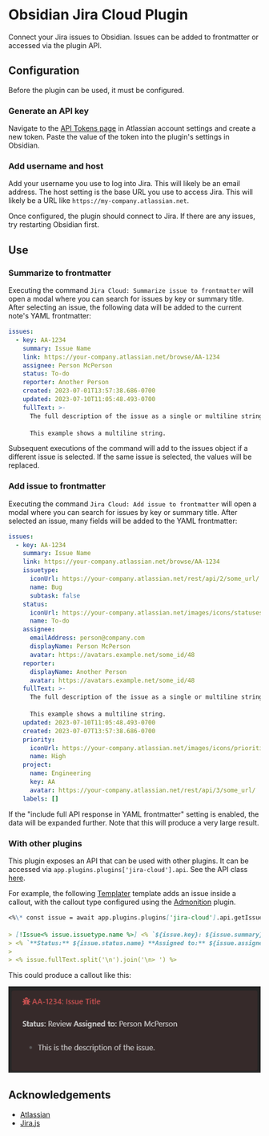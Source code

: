 # Obsidian Jira Cloud Plugin

Connect your Jira issues to Obsidian. Issues can be added to frontmatter or accessed via the plugin API.

## Configuration

Before the plugin can be used, it must be configured.

### Generate an API key

Navigate to the [API Tokens page](https://id.atlassian.com/manage-profile/security/api-tokens) in Atlassian account settings and create a new token. Paste the value of the token into the plugin's settings in Obsidian.

### Add username and host

Add your username you use to log into Jira. This will likely be an email address. The host setting is the base URL you use to access Jira. This will likely be a URL like `https://my-company.atlassian.net`.

Once configured, the plugin should connect to Jira. If there are any issues, try restarting Obsidian first.

## Use

### Summarize to frontmatter

Executing the command `Jira Cloud: Summarize issue to frontmatter` will open a modal where you can search for issues by key or summary title. After selecting an issue, the following data will be added to the current note's YAML frontmatter:

```yaml
issues:
  - key: AA-1234
    summary: Issue Name
    link: https://your-company.atlassian.net/browse/AA-1234
    assignee: Person McPerson
    status: To-do
    reporter: Another Person
    created: 2023-07-01T13:57:38.686-0700
    updated: 2023-07-10T11:05:48.493-0700
    fullText: >-
      The full description of the issue as a single or multiline string.

      This example shows a multiline string.
```

Subsequent executions of the command will add to the issues object if a different issue is selected. If the same issue is selected, the values will be replaced.

### Add issue to frontmatter

Executing the command `Jira Cloud: Add issue to frontmatter` will open a modal where you can search for issues by key or summary title. After selected an issue, many fields will be added to the YAML frontmatter:

```yaml
issues:
  - key: AA-1234
    summary: Issue Name
    link: https://your-company.atlassian.net/browse/AA-1234
    issuetype:
      iconUrl: https://your-company.atlassian.net/rest/api/2/some_url/
      name: Bug
      subtask: false
    status:
      iconUrl: https://your-company.atlassian.net/images/icons/statuses/generic.png
      name: To-do
    assignee:
      emailAddress: person@company.com
      displayName: Person McPerson
      avatar: https://avatars.example.net/some_id/48
    reporter:
      displayName: Another Person
      avatar: https://avatars.example.net/some_id/48
    fullText: >-
      The full description of the issue as a single or multiline string.

      This example shows a multiline string.
    updated: 2023-07-10T11:05:48.493-0700
    created: 2023-07-07T13:57:38.686-0700
    priority:
      iconUrl: https://your-company.atlassian.net/images/icons/priorities/high.svg
      name: High
    project:
      name: Engineering
      key: AA
      avatar: https://your-company.atlassian.net/rest/api/3/some_url/
    labels: []
```

If the "include full API response in YAML frontmatter" setting is enabled, the data will be expanded further. Note that this will produce a very large result.

### With other plugins

This plugin exposes an API that can be used with other plugins. It can be accessed via `app.plugins.plugins['jira-cloud'].api`. See the API class [here](https://github.com/OfficerHalf/obsidian-jira-cloud/blob/main/src/api.ts).

For example, the following [Templater](https://github.com/SilentVoid13/Templater) template adds an issue inside a callout, with the callout type configured using the [Admonition](https://github.com/javalent/admonitions) plugin.

```markdown
<%\* const issue = await app.plugins.plugins['jira-cloud'].api.getIssue() %>

> [!Issue<% issue.issuetype.name %>] <% `${issue.key}: ${issue.summary}` %>
> <% `**Status:** ${issue.status.name} **Assigned to:** ${issue.assignee.displayName}` %>
>
> <% issue.fullText.split('\n').join('\n> ') %>
```

This could produce a callout like this:

![Callout example](doc/image.png)

## Acknowledgements

- [Atlassian](https://www.atlassian.com/)
- [Jira.js](https://github.com/MrRefactoring/jira.js)
